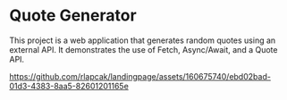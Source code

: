<h1>Quote Generator</h1>
This project is a web application that generates random quotes using an external API. It demonstrates the use of Fetch, Async/Await, and a Quote API.

https://github.com/rlapcak/landingpage/assets/160675740/ebd02bad-01d3-4383-8aa5-82601201165e
